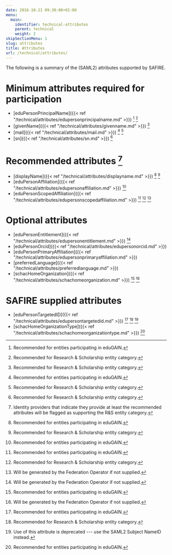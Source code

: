 ```yaml
---
date: 2016-10-21 09:30:00+02:00
menu:
  main:
    identifier: technical-attributes
    parent: technical
    weight: 2
skipSectionMenu: 1
slug: attributes
title: Attributes
url: /technical/attributes/
---
```


The following is a summary of the (SAML2) attributes supported by SAFIRE.

# Minimum attributes required for participation

  * [eduPersonPrincipalName]({{< ref "/technical/attributes/edupersonprincipalname.md" >}}) [^eduGAIN] [^rns]
  * [givenName]({{< ref "/technical/attributes/givenname.md" >}}) [^rns]
  * [mail]({{< ref "/technical/attributes/mail.md" >}}) [^eduGAIN] [^rns]
  * [sn]({{< ref "/technical/attributes/sn.md" >}}) [^rns]

# Recommended attributes [^recommended]

  * [displayName]({{< ref "/technical/attributes/displayname.md" >}}) [^eduGAIN] [^rns]
  * [eduPersonAffiliation]({{< ref "/technical/attributes/edupersonaffiliation.md" >}}) [^eduGAIN]
  * [eduPersonScopedAffiliation]({{< ref "/technical/attributes/edupersonscopedaffiliation.md" >}}) [^eduGAIN] [^rns] [^supplied]

# Optional attributes

  * [eduPersonEntitlement]({{< ref "/technical/attributes/edupersonentitlement.md" >}}) [^supplied]
  * [eduPersonOrcid]({{< ref "/technical/attributes/edupersonorcid.md" >}})
  * [eduPersonPrimaryAffiliation]({{< ref "/technical/attributes/edupersonprimaryaffiliation.md" >}})
  * [preferredLanguage]({{< ref "/technical/attributes/preferredlanguage.md" >}})
  * [schacHomeOrganization]({{< ref "/technical/attributes/schachomeorganization.md" >}}) [^eduGAIN] [^supplied]

# SAFIRE supplied attributes

  * [eduPersonTargetedID]({{< ref "/technical/attributes/edupersontargetedid.md" >}}) [^eduGAIN] [^rns] [^depricated]
  * [schacHomeOrganizationType]({{< ref "/technical/attributes/schachomeorganizationtype.md" >}}) [^eduGAIN]

[^eduGAIN]: Recommended for entities participating in eduGAIN.

[^rns]: Recommended for Research & Scholarship entity category.

[^supplied]: Will be generated by the Federation Operator if not supplied.

[^depricated]: Use of this attribute is deprecated --- use the SAML2 Subject NameID instead.

[^recommended]: Identity providers that indicate they provide at least the recommended attributes will be flagged as supporting the R&S entity category.


